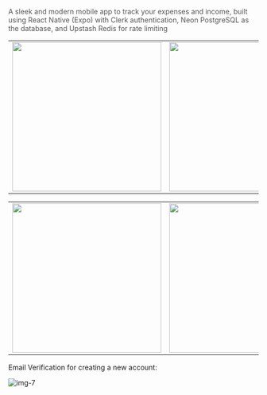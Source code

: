<p style="font-size: 14px; color: #555;">
  A sleek and modern mobile app to track your expenses and income, built using React Native (Expo) with Clerk authentication, Neon PostgreSQL as the database, and Upstash Redis for rate limiting
</p>

<table>
  <tr>
    <td>
      <img src="https://github.com/user-attachments/assets/02f11dbc-411f-44de-897a-117c57762479" width="300"/>
    </td>
    <td>
      <img src="https://github.com/user-attachments/assets/b74de183-723b-43b2-88a3-1771472a385a" width="300"/>
    </td>
    <td>
      <img src="https://github.com/user-attachments/assets/f238e7d2-b24c-4ad4-9080-445918d06ea3" width="300"/>
    </td>
  </tr>
</table>

<table>
  <tr>
    <td>
      <img src="https://github.com/user-attachments/assets/e08b9ce6-be4f-40d2-a5ab-878582c0fe44" width="300"/>
    </td>
    <td>
      <img src="https://github.com/user-attachments/assets/08ffe79a-cf8e-4e6d-be23-24c1af150b6b" width="300"/>
    </td>
    <td>
      <img src="https://github.com/user-attachments/assets/c9a38c07-53d6-4e2d-86a8-4061e774d37e" width="300"/>
    </td>
  </tr>
</table>

Email Verification for creating a new account:

![img-7](https://github.com/user-attachments/assets/ec0a5653-a191-4db6-90ec-56a13ef43fa2)







